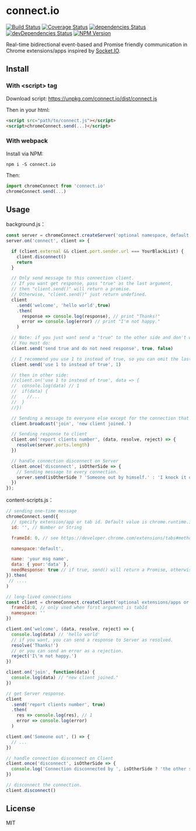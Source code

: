 # connect.io

[![Build Status](https://img.shields.io/travis/Selection-Translator/connect.io/master.svg?style=flat-square)](https://travis-ci.org/Selection-Translator/connect.io)
[![Coverage Status](https://img.shields.io/coveralls/Selection-Translator/connect.io/master.svg?style=flat-square)](https://coveralls.io/github/Selection-Translator/connect.io?branch=master)
[![dependencies Status](https://img.shields.io/david/Selection-Translator/connect.io.svg?style=flat-square)](https://david-dm.org/Selection-Translator/connect.io)
[![devDependencies Status](https://img.shields.io/david/dev/Selection-Translator/connect.io.svg?style=flat-square)](https://david-dm.org/Selection-Translator/connect.io?type=dev)
[![NPM Version](https://img.shields.io/npm/v/connect.io.svg?style=flat-square)](https://www.npmjs.com/package/connect.io)

Real-time bidirectional event-based and Promise friendly communication in Chrome extensions/apps inspired by [Socket.IO](http://socket.io/).

## Install

### With &lt;script&gt; tag

Download script: https://unpkg.com/connect.io/dist/connect.js

Then in your html:

```html
<script src="path/to/connect.js"></script>
<script>chromeConnect.send(...)</script>
```

### With webpack

Install via NPM:

```
npm i -S connect.io
```

Then:

```js
import chromeConnect from 'connect.io'
chromeConnect.send(...)
```

## Usage

background.js：

```js
const server = chromeConnect.createServer('optional namespace, default is "default"')
server.on('connect', client => {

  if (client.external && client.port.sender.url === YourBlackList) {
    client.disconnect()
    return
  }

  // Only send message to this connection client.
  // If you want get response, pass "true" as the last argument,
  // then "client.send()" will return a promise.
  // Otherwise, "client.send()" just return undefined.
  client
    .send('welcome', 'hello world',true)
    .then(
      response => console.log(response), // print "Thanks!"
      error => console.log(error) // print "I'm not happy."
    )

  // Note: if you just want send a "true" to the other side and don't want response,
  // You must do:
  client.send('send true and do not need response', true, false)

  // I recommend you use 1 to instead of true, so you can omit the last argument:
  client.send('use 1 to instead of true', 1)

  // then in other side:
  //client.on('use 1 to instead of true', data => {
  //  console.log(data) // 1
  //  if(data) {
  //    //...
  //  }
  //})

  // Sending a message to everyone else except for the connection that starts it.
  client.broadcast('join', 'new client joined.')

  // Sending response to client
  client.on('report clients number', (data, resolve, reject) => {
    resolve(server.ports.length)
  })

  // handle connection disconnect on Server
  client.once('disconnect', isOtherSide => {
    // Sending message to every connection.
    server.send(isOtherSide ? 'Someone out by himself.' : 'I knock it out.')
  })
});
```

content-scripts.js：

```js
// sending one-time message
chromeConnect.send({
  // specify extension/app or tab id. Default value is chrome.runtime.id
  id: '', // Number or String

  frameId: 0, // see https://developer.chrome.com/extensions/tabs#method-connect

  namespace:'default',

  name: 'your msg name',
  data: { your:'data' },
  needResponse: true // if true, send() will return a Promise, otherwise it just return undefined.
}).then(
 // ....
)

// long-lived connections
const client = chromeConnect.createClient('optional extensions/apps or tab id. default value is chrome.runtime.id',{
  frameId:0, // only used when first argument is tabId
  namespace: ''
})

client.on('welcome', (data, resolve, reject) => {
  console.log(data) // 'hello world'
  // if you want, you can send a response to Server as resolved.
  resolve('Thanks!')
  // or you can send an error as a rejection.
  reject('I\'m not happy.')
})

client.on('join', function(data) {
  console.log(data) // "new client joined."
})

// get Server response.
client
  .send('report clients number', true)
  .then(
    res => console.log(res), // 1
    error => console.log(error)
  )

client.on('Someone out', () => {
  // ...
})

// handle connection disconnect on Client
client.once('disconnect', isOtherSide => {
  console.log('Connection disconnected by ', isOtherSide ? 'the other side' : 'myself', '.')
})

// disconnect the connection.
client.disconnect()
```

## License

MIT
